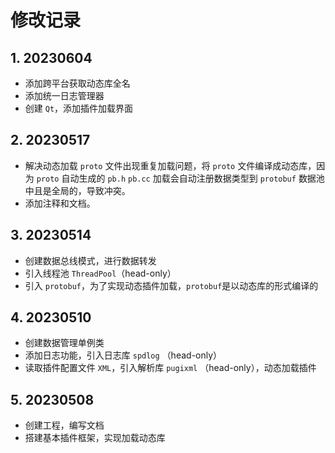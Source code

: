 # 修改记录



## 1. 20230604

- 添加跨平台获取动态库全名
- 添加统一日志管理器
- 创建 `Qt`，添加插件加载界面



## 2. 20230517

- 解决动态加载 `proto` 文件出现重复加载问题，将 `proto` 文件编译成动态库，因为 `proto` 自动生成的 `pb.h` `pb.cc` 加载会自动注册数据类型到 `protobuf` 数据池中且是全局的，导致冲突。
- 添加注释和文档。



## 3. 20230514

- 创建数据总线模式，进行数据转发
- 引入线程池 `ThreadPool`（head-only）
- 引入 `protobuf`，为了实现动态插件加载，`protobuf`是以动态库的形式编译的



## 4. 20230510

- 创建数据管理单例类
- 添加日志功能，引入日志库 `spdlog` （head-only）
- 读取插件配置文件 `XML`，引入解析库 `pugixml` （head-only），动态加载插件



## 5. 20230508

- 创建工程，编写文档
- 搭建基本插件框架，实现加载动态库